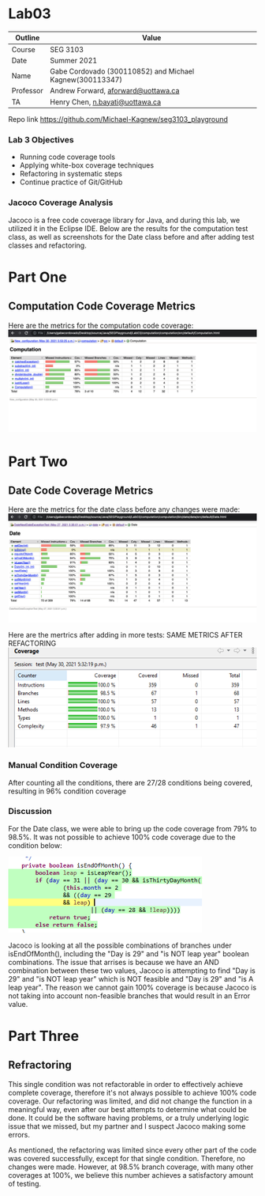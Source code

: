 # Lab03
| Outline | Value |
| --- | --- |
| Course | SEG 3103 |
| Date | Summer 2021 |
| Name | Gabe Cordovado (300110852) and Michael Kagnew(300113347)  |
| Professor | Andrew Forward, aforward@uottawa.ca |
| TA | Henry Chen, n.bayati@uottawa.ca |

Repo link https://github.com/Michael-Kagnew/seg3103_playground

### Lab 3 Objectives
- Running code coverage tools
- Applying white-box coverage techniques 
- Refactoring in systematic steps 
- Continue practice of Git/GitHub

### Jacoco Coverage Analysis
Jacoco is a free code coverage library for Java, and during this lab, we utilized it in the Eclipse IDE. Below are the results for the computation test class, as well as screenshots for the Date class before and after adding test classes and refactoring.

# Part One

## Computation Code Coverage Metrics

Here are the metrics for the computation code coverage:
![image](./assets/computation_coverage.png)

# Part Two

## Date Code Coverage Metrics
Here are the metrics for the date class before any changes were made:
![image](./assets/date_before_tests.png)

Here are the mertrics after adding in more tests:  SAME METRICS AFTER REFACTORING
![image](./assets/Lab3AddedTestsCoverage.png)

### Manual Condition Coverage
After counting all the conditions, there are 27/28 conditions being covered, resulting in 96% condition coverage

### Discussion
For the Date class, we were able to bring up the code coverage from 79% to 98.5%. It was not possible to achieve 100% code coverage due to the condition below:

![image](./assets/FailedCondition.png)

Jacoco is looking at all the possible combinations of branches under isEndOfMonth(), including the "Day is 29" and "is NOT leap year" boolean combinations. The issue that arrises is because we have an AND combination between these two values, Jacoco is attempting to find "Day is 29" and "is NOT leap year" which is NOT feasible and "Day is 29" and "is A leap year". The reason we cannot gain 100% coverage is because Jacoco is not taking into account non-feasible branches that would result in an Error value.

# Part Three

## Refractoring
This single condition was not refactorable in order to effectively achieve complete coverage, therefore it's not always possible to achieve 100% code coverage. Our refactoring was limited, and did not change the function in a meaningful way, even after our best attempts to determine what could be done. It could be the software having problems, or a truly underlying logic issue that we missed, but my partner and I suspect Jacoco making some errors.

As mentioned, the refactoring was limited since every other part of the code was covered successfully, except for that single condition. Therefore, no changes were made. However, at 98.5% branch coverage, with many other coverages at 100%, we believe this number achieves a satisfactory amount of testing. 
